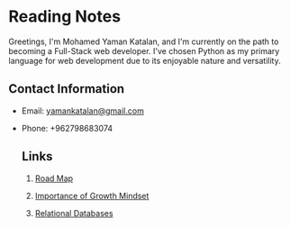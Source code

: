 # Reading Notes

Greetings, I'm Mohamed Yaman Katalan, and I'm currently on the path to becoming a Full-Stack web developer. I've chosen Python as my primary language for web development due to its enjoyable nature and versatility.

## Contact Information
- Email: yamankatalan@gmail.com
- Phone: +962798683074

  ## Links
  1. [Road Map](roadmap.md)
  
  2. [Importance of Growth Mindset](mindset.md)

  3. [Relational Databases](relational-databases.md)
